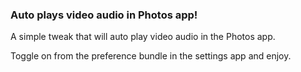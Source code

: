 ### Auto plays video audio in Photos app!


A simple tweak that will auto play video audio in the Photos app.

Toggle on from the preference bundle in the settings app and enjoy.
